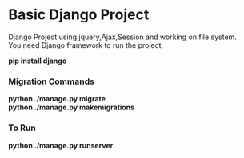 # Basic Django Project
 Django Project using jquery,Ajax,Session and working on file system.<br>
 You need Django framework to run the project.
 
<b>pip install django</b>

<h3>Migration Commands</h3>
<b>python ./manage.py migrate<b><br>
<b>python ./manage.py makemigrations<b>

<h3>To Run</h3>
<b>python ./manage.py runserver<b>
